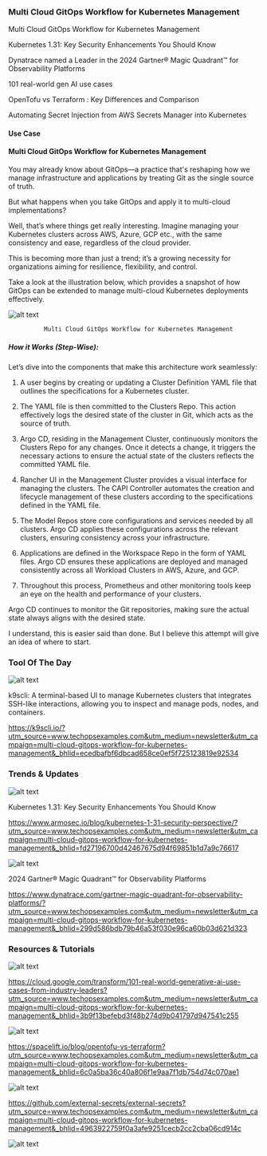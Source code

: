 ### Multi Cloud GitOps Workflow for Kubernetes Management

Multi Cloud GitOps Workflow for Kubernetes Management

Kubernetes 1.31: Key Security Enhancements You Should Know

Dynatrace named a Leader in the 2024 Gartner® Magic Quadrant™ for Observability Platforms

101 real-world gen AI use cases

OpenTofu vs Terraform : Key Differences and Comparison

Automating Secret Injection from AWS Secrets Manager into Kubernetes


#### Use Case

#### Multi Cloud GitOps Workflow for Kubernetes Management

You may already know about GitOps—a practice that's reshaping how we manage infrastructure and applications by treating Git as the single source of truth.

But what happens when you take GitOps and apply it to multi-cloud implementations?

Well, that’s where things get really interesting. Imagine managing your Kubernetes clusters across AWS, Azure, GCP etc., with the same consistency and ease, regardless of the cloud provider.

This is becoming more than just a trend; it’s a growing necessity for organizations aiming for resilience, flexibility, and control.

Take a look at the illustration below, which provides a snapshot of how GitOps can be extended to manage multi-cloud Kubernetes deployments effectively.

![alt text](<unnamed (6).gif>)

              Multi Cloud GitOps Workflow for Kubernetes Management

##### How it Works (Step-Wise):

Let’s dive into the components that make this architecture work seamlessly:

1. A user begins by creating or updating a Cluster Definition YAML file that outlines the specifications for a Kubernetes cluster.

2. The YAML file is then committed to the Clusters Repo. This action effectively logs the desired state of the cluster in Git, which acts as the source of truth.

3. Argo CD, residing in the Management Cluster, continuously monitors the Clusters Repo for any changes. Once it detects a change, it triggers the necessary actions to ensure the actual state of the clusters reflects the committed YAML file.

4. Rancher UI in the Management Cluster provides a visual interface for managing the clusters. The CAPI Controller automates the creation and lifecycle management of these clusters according to the specifications defined in the YAML file.

5. The Model Repos store core configurations and services needed by all clusters. Argo CD applies these configurations across the relevant clusters, ensuring consistency across your infrastructure.

6. Applications are defined in the Workspace Repo in the form of YAML files. Argo CD ensures these applications are deployed and managed consistently across all Workload Clusters in AWS, Azure, and GCP.

7. Throughout this process, Prometheus and other monitoring tools keep an eye on the health and performance of your clusters.

Argo CD continues to monitor the Git repositories, making sure the actual state always aligns with the desired state.

I understand, this is easier said than done. But I believe this attempt will give an idea of where to start.


### Tool Of The Day

![alt text](image.png)

k9scli: A terminal-based UI to manage Kubernetes clusters that integrates SSH-like interactions, allowing you to inspect and manage pods, nodes, and containers.

https://k9scli.io/?utm_source=www.techopsexamples.com&utm_medium=newsletter&utm_campaign=multi-cloud-gitops-workflow-for-kubernetes-management&_bhlid=ecedbafbf6dbcad658ce0ef5f725123819e92534

### Trends & Updates

![alt text](image-1.png)

Kubernetes 1.31: Key Security Enhancements You Should Know

https://www.armosec.io/blog/kubernetes-1-31-security-perspective/?utm_source=www.techopsexamples.com&utm_medium=newsletter&utm_campaign=multi-cloud-gitops-workflow-for-kubernetes-management&_bhlid=fd27196700d42467675d94f69851b1d7a9c76617

![alt text](image-2.png)

2024 Gartner® Magic Quadrant™ for Observability Platforms

https://www.dynatrace.com/gartner-magic-quadrant-for-observability-platforms/?utm_source=www.techopsexamples.com&utm_medium=newsletter&utm_campaign=multi-cloud-gitops-workflow-for-kubernetes-management&_bhlid=299d586bdb79b46a53f030e96ca60b03d621d323

### Resources & Tutorials

![alt text](image-4.png)

https://cloud.google.com/transform/101-real-world-generative-ai-use-cases-from-industry-leaders?utm_source=www.techopsexamples.com&utm_medium=newsletter&utm_campaign=multi-cloud-gitops-workflow-for-kubernetes-management&_bhlid=3b9f13befebd3f48b274d9b041797d947541c255

![alt text](image-5.png)

https://spacelift.io/blog/opentofu-vs-terraform?utm_source=www.techopsexamples.com&utm_medium=newsletter&utm_campaign=multi-cloud-gitops-workflow-for-kubernetes-management&_bhlid=6c0a5ba36c40a806f1e9aa7f1db754d74c070ae1

![alt text](image-6.png)

https://github.com/external-secrets/external-secrets?utm_source=www.techopsexamples.com&utm_medium=newsletter&utm_campaign=multi-cloud-gitops-workflow-for-kubernetes-management&_bhlid=4963922759f0a3afe9251cecb2cc2cba06cd914c

![alt text](image-7.png)
